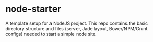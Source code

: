 node-starter
============

A template setup for a NodeJS project. This repo contains the basic directory
structure and files (server, Jade layout, Bower/NPM/Grunt configs) needed to start a
simple node site.
